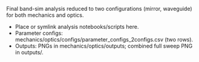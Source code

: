 ﻿Final band-sim analysis reduced to two configurations (mirror, waveguide) for both mechanics and optics.

- Place or symlink analysis notebooks/scripts here.
- Parameter configs: mechanics/optics/configs/parameter_configs_2configs.csv (two rows).
- Outputs: PNGs in mechanics/optics/outputs; combined full sweep PNG in outputs/.
